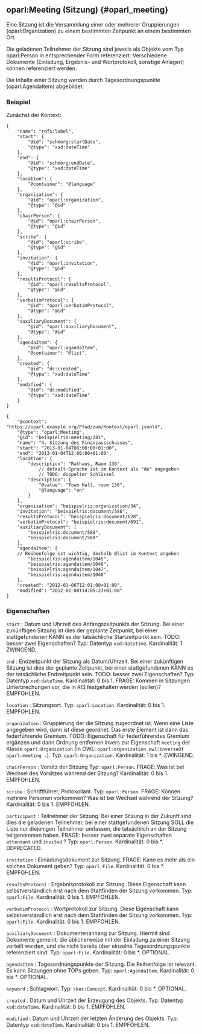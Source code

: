 oparl:Meeting (Sitzung)  {#oparl_meeting}
-----------------------

Eine Sitzung ist die Versammlung einer oder mehrerer Gruppierungen
(oparl:Organization) zu einem bestimmten Zeitpunkt an einem bestimmten Ort.

Die geladenen Teilnehmer der Sitzung sind jeweils als Objekte vom Typ
oparl:Person in 
entsprechender Form referenziert. Verschiedene Dokumente (Einladung, 
Ergebnis- und Wortprotokoll, sonstige Anlagen) können referenziert werden.

Die Inhalte einer Sitzung werden durch Tagesordnungspunkte (oparl:AgendaItem)
abgebildet.

### Beispiel ###

Zunächst der Kontext:

~~~~~
{
    "name": "rdfs:label",
    "start": {
        "@id": "schmorg:startDate",
        "@type": "xsd:dateTime"
    },
    "end": {
        "@id": "schmorg:endDate",
        "@type": "xsd:dateTime"
    },
    "location": {
        "@container": "@language"
    },
    "organization": {
        "@id": "oparl:organization",
        "@type": "@id"
    },
    "chairPerson": {
        "@id": "oparl:chairPerson",
        "@type": "@id"
    },
    "scribe": {
        "@id": "oparl:scribe",
        "@type": "@id"
    },
    "invitation": {
        "@id": "oparl:invitation",
        "@type": "@id"
    },
    "resultsProtocol": {
        "@id": "oparl:resultsProtocol",
        "@type": "@id"
    },
    "verbatimProtocol": {
        "@id": "oparl:verbatimProtocol",
        "@type": "@id"
    },
    "auxiliaryDocument": {
        "@id": "oparl:auxiliaryDocument",
        "@type": "@id"
    },
    "agendaItem": {
        "@id": "oparl:agandaItem",
        "@container": "@list",
    },
    "created": {
        "@id": "dc:created",
        "@type": "xsd:dateTime"
    },  
    "modified": {
        "@id": "dc:modified",
        "@type": "xsd:dateTime"
    }
}
~~~~~

~~~~~  {#meeting_ex2 .json}
{
    "@context": "https://oparl.example.org/Pfad/zum/Kontext/oparl.jsonld",
    "@type": "oparl:Meeting",
    "@id": "beispielris:meeting/281",
    "name": "4. Sitzung des Finanzausschusses",
    "start": "2013-01-04T08:00:00+01:00",
    "end": "2013-01-04T12:00:00+01:00",
    "location": {
        "description": "Rathaus, Raum 136",
            // default-Sprache ist im Kontext als "de" angegeben
            // TODO: doppelter Schlüssel
        "description": {
            "@value": "Town Hall, room 136",
            "@language": "en"
        }
    },
    "organization": "beispielris:organization/34",
    "invitation": "beispielris:document/586",
    "resultsProtocol": "beispielris:document/628",
    "verbatimProtocol": "beispielris:document/691",
    "auxiliaryDocument": [
        "beispielris:document/588",
        "beispielris:document/589"
    ],
    "agendaItem": [
    // Reihenfolge ist wichtig, deshalb @list im Kontext angeben
        "beispielris:agendaitem/1045",
        "beispielris:agendaitem/1046",
        "beispielris:agendaitem/1047",
        "beispielris:agendaitem/1048"
    ],
    "created": "2012-01-06T12:01:00+01:00",
    "modified": "2012-01-08T14:05:27+01:00"
}
~~~~~

### Eigenschaften ###

`start`
:   Datum und Uhrzeit des Anfangszeitpunkts der Sitzung. Bei einer zukünftigen 
    Sitzung ist dies der geplante Zeitpunkt, bei einer stattgefundenen
    KANN es der tatsächliche Startzeitpunkt sein.
    TODO: besser zwei Eigenschaften?
    Typ: Datentyp `xsd:dateTime`.
    Kardinalität: 1.
    ZWINGEND.

`end`
:   Endzeitpunkt der Sitzung als Datum/Uhrzeit. Bei einer zukünftigen 
    Sitzung ist dies der geplante Zeitpunkt, bei einer stattgefundenen
    KANN es der tatsächliche Endzeitpunkt sein.
    TODO: besser zwei Eigenschaften?
    Typ: Datentyp `xsd:dateTime`.
    Kardinalität: 0 bis 1.
    FRAGE: Kommen in Sitzungen Unterbrechungen vor, die in RIS festgehalten werden (sollen)?
    EMPFOHLEN.

`location`
:   Sitzungsort.
    Typ: `oparl:Location`.
    Kardinalität: 0 bis 1.
    EMPFOHLEN.

`organization`
:   Gruppierung der die Sitzung zugeordnet ist. Wenn eine Liste angegeben wird, dann ist diese geordnet. Das erste
    Element ist dann das federführende Gremium.
    TODO: Eigenschaft für federführendes Gremium ergänzen und dann Ordnung entfernen
    invers zur Eigenschaft `meeting` der Klasse `oparl:Organization` (In OWL: `oparl:organization owl:inverseOf oparl:meeting .`).
    Typ: `oparl:Organization`.
    Kardinalität: 1 bis *.
    ZWINGEND.

`chairPerson`
:   Vorsitz der Sitzung
    Typ: `oparl:Person`.
    FRAGE: Was ist bei Wechsel des Vorsitzes während der Sitzung?
    Kardinalität: 0 bis 1.
    EMPFOHLEN.

`scribe`
:   Schriftführer, Protokollant. 
    Typ: `oparl:Person`.
    FRAGE: Können mehrere Personen vorkommen? Was ist bei Wechsel während der Sitzung?
    Kardinalität: 0 bis 1.
    EMPFOHLEN.

`participant`
:   Teilnehmer der Sitzung.
    Bei einer Sitzung in der Zukunft sind dies die geladenen Teilnehmer, bei einer stattgefundenen Sitzung SOLL die
    Liste nur diejenigen Teilnehmer umfassen, die tatsächlich an der Sitzung teilgenommen haben.
    FRAGE: besser zwei separate Eigenschaften `attendant` und `ìnvited` ?
    Typ: `oparl:Person`.
    Kardinalität: 0 bis *.
    DEPRECATED.

`invitation`
:   Einladungsdokument zur Sitzung.
    FRAGE: Kann es mehr als ein solches Dokument geben?
    Typ: `oparl:File`.
    Kardinalität: 0 bis *.
    EMPFOHLEN.

`resultsProtocol`
:   Ergebnisprotokoll zur Sitzung. Diese Eigenschaft kann selbstverständlich erst nach
    dem Stattfinden der Sitzung vorkommen.
    Typ: `oparl:File`.
    Kardinalität: 0 bis 1.
    EMPFOHLEN.

`verbatimProtocol`
:   Wortprotokoll zur Sitzung. Diese Eigenschaft kann selbstverständlich erst nach
    dem Stattfinden der Sitzung vorkommen.
    Typ: `oparl:File`.
    Kardinalität: 0 bis 1.
    EMPFOHLEN.
    
`auxiliaryDocument`
:   Dokumentenanhang zur Sitzung.
    Hiermit sind Dokumente gemeint, die üblicherweise mit der Einladung
    zu einer Sitzung verteilt werden, und die nicht bereits über einzelne
    Tagesordnungspunkte referenziert sind.
    Typ: `oparl:File`.
    Kardinalität: 0 bis *.
    OPTIONAL.

`agendaItem`
:   Tagesordnungspunkte der Sitzung.
    Die Reihenfolge ist relevant.
    Es kann Sitzungen ohne TOPs geben.
    Typ: `oparl:AgendaItem`.
    Kardinalität: 0 bis *.
    OPTIONAL.

`keyword`
:   Schlagwort.
    Typ: `skos:Concept`.
    Kardinalität: 0 bis *.
    OPTIONAL.
    
`created`
:   Datum und Uhrzeit der Erzeugung des Objekts.
    Typ: Datentyp `xsd:dateTime`.
    Kardinalität: 0 bis 1.
    EMPFOHLEN.

`modified`
:   Datum und Uhrzeit der letzten Änderung des Objekts.
    Typ: Datentyp `xsd:dateTime`.
    Kardinalität: 0 bis 1.
    EMPFOHLEN.
